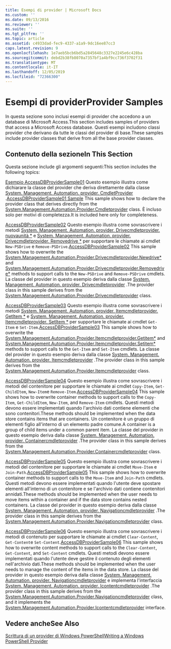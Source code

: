 ```yaml
---
title: Esempi di provider | Microsoft Docs
ms.custom: ''
ms.date: 09/13/2016
ms.reviewer: ''
ms.suite: ''
ms.tgt_pltfrm: ''
ms.topic: article
ms.assetid: c4933dad-fec9-4337-a1a9-9dc16ee87cc3
caps.latest.revision: 9
ms.openlocfilehash: 1e7aeb5bcb6bd5a2845648c3327e2245e6c428ba
ms.sourcegitcommit: debd2b38fb8070a7357bf1a4bf9cc736f3702f31
ms.translationtype: MT
ms.contentlocale: it-IT
ms.lasthandoff: 12/05/2019
ms.locfileid: "72366300"
---
```

# <a name="provider-samples"></a><span data-ttu-id="ff96e-102">Esempi di provider</span><span class="sxs-lookup"><span data-stu-id="ff96e-102">Provider Samples</span></span>

<span data-ttu-id="ff96e-103">In questa sezione sono inclusi esempi di provider che accedono a un database di Microsoft Access.</span><span class="sxs-lookup"><span data-stu-id="ff96e-103">This section includes samples of providers that access a Microsoft Access database.</span></span> <span data-ttu-id="ff96e-104">Questi esempi includono classi provider che derivano da tutte le classi del provider di base.</span><span class="sxs-lookup"><span data-stu-id="ff96e-104">These samples include provider classes that derive from all the base provider classes.</span></span>

## <a name="in-this-section"></a><span data-ttu-id="ff96e-105">Contenuto della sezione</span><span class="sxs-lookup"><span data-stu-id="ff96e-105">In This Section</span></span>

<span data-ttu-id="ff96e-106">Questa sezione include gli argomenti seguenti:</span><span class="sxs-lookup"><span data-stu-id="ff96e-106">This section includes the following topics:</span></span>

<span data-ttu-id="ff96e-107">[Esempio AccessDBProviderSample01](./accessdbprovidersample01.md) Questo esempio illustra come dichiarare la classe del provider che deriva direttamente dalla classe [System. Management. Automation. provider. CmdletProvider](/dotnet/api/System.Management.Automation.Provider.CmdletProvider) .</span><span class="sxs-lookup"><span data-stu-id="ff96e-107">[AccessDBProviderSample01 Sample](./accessdbprovidersample01.md) This sample shows how to declare the provider class that derives directly from the [System.Management.Automation.Provider.Cmdletprovider](/dotnet/api/System.Management.Automation.Provider.CmdletProvider) class.</span></span> <span data-ttu-id="ff96e-108">È incluso solo per motivi di completezza.</span><span class="sxs-lookup"><span data-stu-id="ff96e-108">It is included here only for completeness.</span></span>

<span data-ttu-id="ff96e-109">[AccessDBProviderSample02](./accessdbprovidersample02.md) Questo esempio illustra come sovrascrivere i metodi [System. Management. Automation. provider. Drivecmdletprovider. nuovaunità \*](/dotnet/api/System.Management.Automation.Provider.DriveCmdletProvider.NewDrive) e [System. Management. Automation. provider. Drivecmdletprovider. Removedrive \*](/dotnet/api/System.Management.Automation.Provider.DriveCmdletProvider.RemoveDrive) per supportare le chiamate ai cmdlet `New-PSDrive` e `Remove-PSDrive`.</span><span class="sxs-lookup"><span data-stu-id="ff96e-109">[AccessDBProviderSample02](./accessdbprovidersample02.md) This sample shows how to overwrite the [System.Management.Automation.Provider.Drivecmdletprovider.Newdrive\*](/dotnet/api/System.Management.Automation.Provider.DriveCmdletProvider.NewDrive) and [System.Management.Automation.Provider.Drivecmdletprovider.Removedrive\*](/dotnet/api/System.Management.Automation.Provider.DriveCmdletProvider.RemoveDrive) methods to support calls to the `New-PSDrive` and `Remove-PSDrive` cmdlets.</span></span> <span data-ttu-id="ff96e-110">La classe del provider in questo esempio deriva dalla classe [System. Management. Automation. provider. Drivecmdletprovider](/dotnet/api/System.Management.Automation.Provider.DriveCmdletProvider) .</span><span class="sxs-lookup"><span data-stu-id="ff96e-110">The provider class in this sample derives from the [System.Management.Automation.Provider.Drivecmdletprovider](/dotnet/api/System.Management.Automation.Provider.DriveCmdletProvider) class.</span></span>

<span data-ttu-id="ff96e-111">[AccessDBProviderSample03](./accessdbprovidersample03.md) Questo esempio illustra come sovrascrivere i metodi [System. Management. Automation. provider. Itemcmdletprovider. GetItem \*](/dotnet/api/System.Management.Automation.Provider.ItemCmdletProvider.GetItem) e [System. Management. Automation. provider. Itemcmdletprovider. SetItem \*](/dotnet/api/System.Management.Automation.Provider.ItemCmdletProvider.SetItem) per supportare le chiamate ai cmdlet `Get-Item` e `Set-Item`.</span><span class="sxs-lookup"><span data-stu-id="ff96e-111">[AccessDBProviderSample03](./accessdbprovidersample03.md) This sample shows how to overwrite the [System.Management.Automation.Provider.Itemcmdletprovider.Getitem\*](/dotnet/api/System.Management.Automation.Provider.ItemCmdletProvider.GetItem) and [System.Management.Automation.Provider.Itemcmdletprovider.Setitem\*](/dotnet/api/System.Management.Automation.Provider.ItemCmdletProvider.SetItem) methods to support calls to the `Get-Item` and `Set-Item` cmdlets.</span></span> <span data-ttu-id="ff96e-112">La classe del provider in questo esempio deriva dalla classe [System. Management. Automation. provider. Itemcmdletprovider](/dotnet/api/System.Management.Automation.Provider.ItemCmdletProvider) .</span><span class="sxs-lookup"><span data-stu-id="ff96e-112">The provider class in this sample derives from the [System.Management.Automation.Provider.Itemcmdletprovider](/dotnet/api/System.Management.Automation.Provider.ItemCmdletProvider) class.</span></span>

<span data-ttu-id="ff96e-113">[AccessDBProviderSample04](./accessdbprovidersample04.md) Questo esempio illustra come sovrascrivere i metodi del contenitore per supportare le chiamate ai cmdlet `Copy-Item`, `Get-ChildItem`, `New-Item`e `Remove-Item`.</span><span class="sxs-lookup"><span data-stu-id="ff96e-113">[AccessDBProviderSample04](./accessdbprovidersample04.md) This sample shows how to overwrite container methods to support calls to the `Copy-Item`, `Get-ChildItem`, `New-Item`, and `Remove-Item` cmdlets.</span></span> <span data-ttu-id="ff96e-114">Questi metodi devono essere implementati quando l'archivio dati contiene elementi che sono contenitori.</span><span class="sxs-lookup"><span data-stu-id="ff96e-114">These methods should be implemented when the data store contains items that are containers.</span></span> <span data-ttu-id="ff96e-115">Un contenitore è un gruppo di elementi figlio all'interno di un elemento padre comune.</span><span class="sxs-lookup"><span data-stu-id="ff96e-115">A container is a group of child items under a common parent item.</span></span> <span data-ttu-id="ff96e-116">La classe del provider in questo esempio deriva dalla classe [System. Management. Automation. provider. Containercmdletprovider](/dotnet/api/System.Management.Automation.Provider.ContainerCmdletProvider) .</span><span class="sxs-lookup"><span data-stu-id="ff96e-116">The provider class in this sample derives from the [System.Management.Automation.Provider.Containercmdletprovider](/dotnet/api/System.Management.Automation.Provider.ContainerCmdletProvider) class.</span></span>

<span data-ttu-id="ff96e-117">[AccessDBProviderSample05](./accessdbprovidersample05.md) Questo esempio illustra come sovrascrivere i metodi del contenitore per supportare le chiamate ai cmdlet `Move-Item` e `Join-Path`.</span><span class="sxs-lookup"><span data-stu-id="ff96e-117">[AccessDBProviderSample05](./accessdbprovidersample05.md) This sample shows how to overwrite container methods to support calls to the `Move-Item` and `Join-Path` cmdlets.</span></span> <span data-ttu-id="ff96e-118">Questi metodi devono essere implementati quando l'utente deve spostare elementi all'interno di un contenitore e se l'archivio dati contiene contenitori annidati.</span><span class="sxs-lookup"><span data-stu-id="ff96e-118">These methods should be implemented when the user needs to move items within a container and if the data store contains nested containers.</span></span> <span data-ttu-id="ff96e-119">La classe del provider in questo esempio deriva dalla classe [System. Management. Automation. provider. Navigationcmdletprovider](/dotnet/api/System.Management.Automation.Provider.NavigationCmdletProvider) .</span><span class="sxs-lookup"><span data-stu-id="ff96e-119">The provider class in this sample derives from the [System.Management.Automation.Provider.Navigationcmdletprovider](/dotnet/api/System.Management.Automation.Provider.NavigationCmdletProvider) class.</span></span>

<span data-ttu-id="ff96e-120">[AccessDBProviderSample06](./accessdbprovidersample06.md) Questo esempio illustra come sovrascrivere i metodi di contenuto per supportare le chiamate ai cmdlet `Clear-Content`, `Get-Content`e `Set-Content`.</span><span class="sxs-lookup"><span data-stu-id="ff96e-120">[AccessDBProviderSample06](./accessdbprovidersample06.md) This sample shows how to overwrite content methods to support calls to the `Clear-Content`, `Get-Content`, and `Set-Content` cmdlets.</span></span> <span data-ttu-id="ff96e-121">Questi metodi devono essere implementati quando l'utente deve gestire il contenuto degli elementi nell'archivio dati.</span><span class="sxs-lookup"><span data-stu-id="ff96e-121">These methods should be implemented when the user needs to manage the content of the items in the data store.</span></span> <span data-ttu-id="ff96e-122">La classe del provider in questo esempio deriva dalla classe [System. Management. Automation. provider. Navigationcmdletprovider](/dotnet/api/System.Management.Automation.Provider.NavigationCmdletProvider) e implementa l'interfaccia [System. Management. Automation. provider. Icontentcmdletprovider](/dotnet/api/System.Management.Automation.Provider.IContentCmdletProvider) .</span><span class="sxs-lookup"><span data-stu-id="ff96e-122">The provider class in this sample derives from the [System.Management.Automation.Provider.Navigationcmdletprovider](/dotnet/api/System.Management.Automation.Provider.NavigationCmdletProvider) class, and it implements the [System.Management.Automation.Provider.Icontentcmdletprovider](/dotnet/api/System.Management.Automation.Provider.IContentCmdletProvider) interface.</span></span>

## <a name="see-also"></a><span data-ttu-id="ff96e-123">Vedere anche</span><span class="sxs-lookup"><span data-stu-id="ff96e-123">See Also</span></span>

[<span data-ttu-id="ff96e-124">Scrittura di un provider di Windows PowerShell</span><span class="sxs-lookup"><span data-stu-id="ff96e-124">Writing a Windows PowerShell Provider</span></span>](./writing-a-windows-powershell-provider.md)